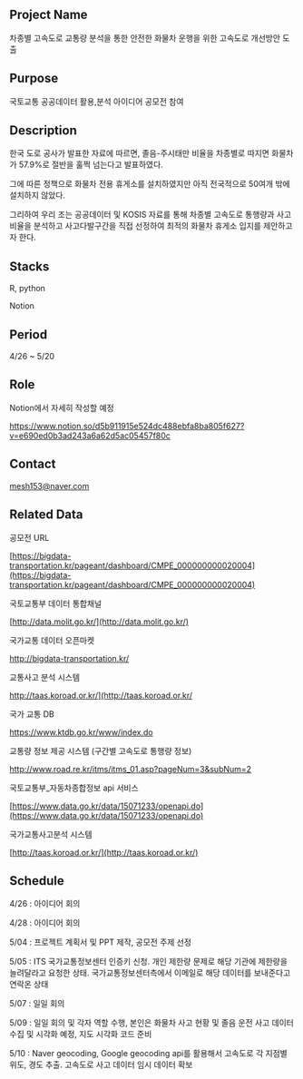 ## Project Name

차종별 고속도로 교통량 분석을 통한 안전한 화물차 운행을 위한 고속도로 개선방안 도출

## Purpose

국토교통 공공데이터 활용,분석 아이디어 공모전 참여

## Description

한국 도로 공사가 발표한 자료에 따르면, 졸음-주시태만 비율을 차종별로 따지면 화물차가 57.9%로 절반을 훌쩍 넘는다고 발표하였다. 

그에 따른 정책으로 화물차 전용 휴게소를 설치하였지만 아직 전국적으로 50여개 밖에 설치하지 않았다. 

그리하여 우리 조는 공공데이터 및 KOSIS 자료를 통해 차종별 고속도로 통행량과 사고 비율을 분석하고 사고다발구간을 직접 선정하여 최적의 화물차 휴게소 입지를 제안하고자 한다.


## Stacks
R, python

Notion

## Period

4/26 ~ 5/20

## Role

Notion에서 자세히 작성할 예정

https://www.notion.so/d5b911915e524dc488ebfa8ba805f627?v=e690ed0b3ad243a6a62d5ac05457f80c

## Contact

mesh153@naver.com

## Related Data

공모전 URL

[https://bigdata-transportation.kr/pageant/dashboard/CMPE_000000000020004](https://bigdata-transportation.kr/pageant/dashboard/CMPE_000000000020004)

국토교통부 데이터 통합채널

[http://data.molit.go.kr/](http://data.molit.go.kr/)


국가교통 데이터 오픈마켓

http://bigdata-transportation.kr/


교통사고 분석 시스템

http://taas.koroad.or.kr/](http://taas.koroad.or.kr/

국가 교통 DB

https://www.ktdb.go.kr/www/index.do

교통량 정보 제공 시스템 (구간별 고속도로 통행량 정보)

http://www.road.re.kr/itms/itms_01.asp?pageNum=3&subNum=2

국토교통부_자동차종합정보 api 서비스

[https://www.data.go.kr/data/15071233/openapi.do](https://www.data.go.kr/data/15071233/openapi.do)

국가교통사고분석 시스템

[http://taas.koroad.or.kr/](http://taas.koroad.or.kr/)

## Schedule

4/26 : 아이디어 회의

4/28 : 아이디어 회의

5/04 : 프로젝트 계획서 및 PPT 제작, 공모전 주제 선정

5/05 : ITS 국가교통정보센터 인증키 신청. 개인 제한량 문제로 해당 기관에 제한량을 늘려달라고 요청한 상태. 국가교통정보센터측에서 이메일로 해당 데이터를 보내준다고 연락온 상태

5/07 : 일일 회의

5/09 : 일일 회의 및 각자 역할 수행, 본인은 화물차 사고 현황 및 졸음 운전 사고 데이터 수집 및 시각화 예정, 지도 시각화 코드 준비 

5/10 : Naver geocoding, Google geocoding api를 활용해서 고속도로 각 지점별 위도, 경도 추출. 고속도로 사고 데이터 임시 데이터 확보
